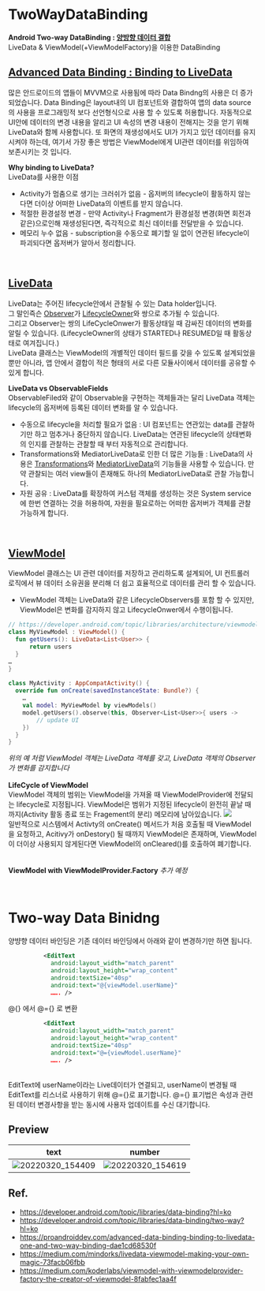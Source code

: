 # TwoWayDataBinding
**Android Two-way DataBinding : <a href="https://developer.android.com/topic/libraries/data-binding/two-way?hl=ko">양방향 데이터 결합</a><br>**
LiveData & ViewModel(+ViewModelFactory)을 이용한 DataBinding

## <a href="https://proandroiddev.com/advanced-data-binding-binding-to-livedata-one-and-two-way-binding-dae1cd68530f">Advanced Data Binding : Binding to LiveData<a>
많은 안드로이드의 앱들이 MVVM으로 사용됨에 따라 Data Bindng의 사용은 더 증가되었습니다. Data Binding은 layout내의 UI 컴포넌트와 결합하여 앱의 data source의 사용을 프로그래밍적 보다 선언형식으로 사용 할 수 있도록 허용합니다. 자동적으로 UI안에 데이터의 변경 내용을 알리고 UI 속성의 변경 내용이 전해지는 것을 얻기 위해 LiveData와 함께 사용합니다. 또 화면의 재생성에서도 UI가 가지고 있던 데이터를 유지시켜야 하는데, 여기서 가장 좋은 방법은 ViewModel에게 UI관련 데이터를 위임하여 보존시키는 것 입니다. 
  
**Why binding to LiveData?**<br>
LiveData를 사용한 이점

* Activity가 멈춤으로 생기는 크러쉬가 없음 - 옵저버의 lifecycle이 활동하지 않는다면 더이상 어떠한 LiveData의 이벤트를 받지 않습니다.
* 적절한 환경설정 변경 - 만약 Activity나 Fragment가 환경설정 변경(화면 회전과 같은)으로인해 재생성된다면, 즉각적으로 최신 데이터를 전달받을 수 있습니다.
* 메모리 누수 없음 - subscription을 수동으로 폐기할 일 없이 연관된 lifecycle이 파괴되다면 옵저버가 알아서 정리합니다. 
<br>

## <a href="https://developer.android.com/reference/androidx/lifecycle/LiveData">LiveData </a>
LiveData는 주어진 lifecycle안에서 관찰될 수 있는 Data holder입니다. <br>
그 말인즉슨 <a href="/reference/android/arch/lifecycle/Observer">Observer</a>가 <a href="/reference/android/arch/lifecycle/LifecycleOwner">LifecycleOwner</a>와 쌍으로 추가될 수 있습니다. <br>
그리고 Observer는 쌍의 LifeCycleOnwer가 활동상태일 때 감싸진 데이터의 변화를 알릴 수 있습니다. 
(LifecycleOwner의 상태가 STARTED나 RESUMED일 때 활동상태로 여겨집니다.)<br>
LiveData 클래스는 ViewModel의 개별적인 데이터 필드를 갖을 수 있도록 설계되었을 뿐만 아니라, 
앱 안에서 결합이 적은 형태의 서로 다른 모듈사이에서 데이터를 공유할 수 있게 합니다. 
<br>
  
**LiveData vs ObservableFields**<br>
ObservableFiled와 같이 Observable을 구현하는 객체들과는 달리 LiveData 객체는 lifecycle의 옵저버에 등록된 데이터 변화를 알 수 있습니다. 
* 수동으로 lifecycle을 처리할 필요가 없음 : UI 컴포넌트는 연관있는 data를 관찰하기만 하고 멈추거나 중단하지 않습니다. LiveData는 
  연관된 lifecycle의 상태변화의 인지를 관찰하는 관찰할 때 부터 자동적으로 관리합니다. 
* Transformations와 MediatorLiveData로 인한 더 많은 기능들 : LiveData의 사용은 <a href="https://developer.android.com/reference/androidx/lifecycle/Transformations">Transformations</a>와
  <a href="https://developer.android.com/reference/androidx/lifecycle/MediatorLiveData">MediatorLiveData</a>의 기능들을 사용할 수 있습니다. 
  만약 관찰되는 여러 view들이 존재해도 하나의 MediatorLiveData로 관찰 가능합니다. 
* 자원 공유 : LiveData를 확장하여 커스텀 객체를 생성하는 것은 System service에 한번 연결하는 것을 허용하여, 자원을 필요로하는 어떠한 옵저버가 객체를 관찰 가능하게 합니다.
 
<br>

## <a href="https://developer.android.com/topic/libraries/architecture/viewmodel">ViewModel</a>
ViewModel 클래스는 UI 관련 데이터를 저장하고 관리하도록 설계되어, UI 컨트롤러 로직에서 뷰 데이터 소유권을 분리해 더 쉽고 효율적으로 데이터를 관리 할 수 있습니다. <br>
* ViewModel 객체는 LiveData와 같은 LifecycleObservers를 포함 할 수 있지만, ViewModel은 변화를 감지하지 않고 LifecycleOnwer에서 수행이됩니다. 
```kotlin
// https://developer.android.com/topic/libraries/architecture/viewmodel#implement
class MyViewModel : ViewModel() {
  fun getUsers(): LiveData<List<User>> {
      return users
  }
…
}
  
class MyActivity : AppCompatActivity() {  
  override fun onCreate(savedInstanceState: Bundle?) {
    …
    val model: MyViewModel by viewModels()
    model.getUsers().observe(this, Observer<List<User>>{ users ->
        // update UI
    })
  }
}
```  
 *위의 예 처럼 ViewModel 객체는 LiveData 객체를 갖고, LiveData 객체의 Observer가 변화를 감지합니다*
  <br><br>
**LifeCycle of ViewModel**<br>
ViewModel 객체의 범위는 ViewModel을 가져올 때 ViewModelProvider에 전달되는 lifecycle로 지정됩니다. 
ViewModel은 범위가 지정된 lifecycle이 완전히 끝날 때 까지(Activity 활동 종료 또는 Fragement의 분리) 메모리에 남아있습니다. 
<img src="https://developer.android.com/images/topic/libraries/architecture/viewmodel-lifecycle.png"><br>
일반적으로 시스템에서 Activty의 onCreate() 메서드가 처음 호출될 때 ViewModel을 요청하고, Acitivy가 onDestory() 될 때까지 ViewModel은 존재하며, ViewModel이 더이상 사용되지 않게된다면 ViewModel의 onCleared()를 호출하여 폐기합니다. 
<br>  
<br>
**ViewModel with ViewModelProvider.Factory**
*추가 예정*
  
<br>  

# Two-way Data Binidng
양뱡향 데이터 바인딩은 기존 데이터 바인딩에서 아래와 같이 변경하기만 하면 됩니다. 
```xml
          <EditText
            android:layout_width="match_parent"
            android:layout_height="wrap_content"
            android:textSize="40sp"
            android:text="@{viewModel.userName}"
            ……. />
```
@{} 에서 @={} 로 변환
```xml
          <EditText
            android:layout_width="match_parent"
            android:layout_height="wrap_content"
            android:textSize="40sp"
            android:text="@={viewModel.userName}"
            ……. />
```
  <br>
EditText에 userName이라는 Live데이터가 연결되고, userName이 변경될 때 EditText를 리스너로 사용하기 위해 @={}로 표기합니다. 
@={} 표기법은 속성과 관련된 데이터 변경사항을 받는 동시에 사용자 업데이트를 수신 대기합니다.
  
## Preview
  text | number
  -----|----
  ![20220320_154409](https://user-images.githubusercontent.com/55622345/159151645-e86d5416-8229-4eb4-a82d-1de4c33f3e83.gif)|![20220320_154619](https://user-images.githubusercontent.com/55622345/159151652-cdcca351-224d-4a63-acbd-7dc8b18b9128.gif)



## Ref.
  * https://developer.android.com/topic/libraries/data-binding?hl=ko
  * https://developer.android.com/topic/libraries/data-binding/two-way?hl=ko  
  * https://proandroiddev.com/advanced-data-binding-binding-to-livedata-one-and-two-way-binding-dae1cd68530f
  * https://medium.com/mindorks/livedata-viewmodel-making-your-own-magic-73facb06fbb
  * https://medium.com/koderlabs/viewmodel-with-viewmodelprovider-factory-the-creator-of-viewmodel-8fabfec1aa4f
